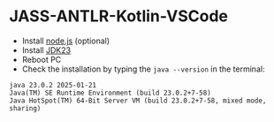 # JASS-ANTLR-Kotlin-VSCode

- Install [node.js](https://nodejs.org) (optional)
- Install [JDK23](https://www.oracle.com/cis/java/technologies/downloads/#jdk23-windows)
- Reboot PC
- Check the installation by typing the `java --version` in the terminal:

```
java 23.0.2 2025-01-21
Java(TM) SE Runtime Environment (build 23.0.2+7-58)
Java HotSpot(TM) 64-Bit Server VM (build 23.0.2+7-58, mixed mode, sharing)
```
